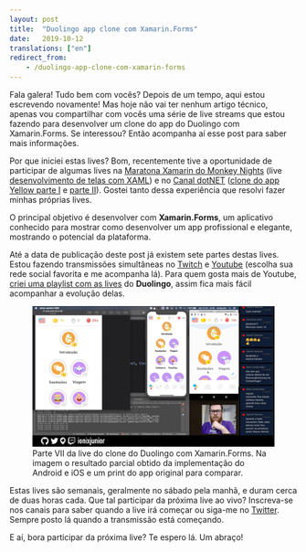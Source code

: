 ```yaml
---
layout: post
title:  "Duolingo app clone com Xamarin.Forms"
date:   2019-10-12
translations: ["en"]
redirect_from:
    - /duolingo-app-clone-com-xamarin-forms
---
```


<p class="intro"><span class="dropcap">F</span>ala galera! Tudo bem com vocês?
Depois de um tempo, aqui estou escrevendo novamente! Mas hoje não vai ter nenhum artigo técnico, apenas vou compartilhar com vocês uma série de live streams que estou fazendo para desenvolver um clone do app do Duolingo com Xamarin.Forms. Se interessou? Então acompanha aí esse post para saber mais informações.</p>

Por que iniciei estas lives? Bom, recentemente tive a oportunidade de participar de algumas lives na [Maratona Xamarin do Monkey Nights][maratona-xamarin] (live [desenvolvimento de telas com XAML][live-dev-telas]) e no [Canal dotNET][canal-dotnet] ([clone do app Yellow parte I][live-clone-I] e [parte II][live-clone-II]). Gostei tanto dessa experiência que resolvi fazer minhas próprias lives.

O principal objetivo é desenvolver com **Xamarin.Forms**, um aplicativo conhecido para mostrar como desenvolver um app profissional e elegante, mostrando o potencial da plataforma.

Até a data de publicação deste post já existem sete partes destas lives. Estou fazendo transmissões simultâneas no [Twitch][twitch] e [Youtube][youtube] (escolha sua rede social favorita e me acompanha lá). Para quem gosta mais de Youtube, [criei uma playlist com as lives][playlist] do **Duolingo**, assim fica mais fácil acompanhar a evolução delas.

<figure>
	<img src="/assets/img/live_do_duolingo_com_xamarin_forms-1024x594.png" alt="Parte VII da live do clone do Duolingo com Xamarin.Forms. Na imagem o resultado parcial obtido da implementação do Android e iOS e um print do app original para comparar."> 
	<figcaption>Parte VII da live do clone do Duolingo com Xamarin.Forms. Na imagem o resultado parcial obtido da implementação do Android e iOS e um print do app original para comparar.</figcaption>
</figure>

Estas lives são semanais, geralmente no sábado pela manhã, e duram cerca de duas horas cada. Que tal participar da próxima live ao vivo? Inscreva-se nos canais para saber quando a live irá começar ou siga-me no [Twitter][twitter]. Sempre posto lá quando a transmissão está começando.

E aí, bora participar da próxima live? Te espero lá. Um abraço!

[maratona-xamarin]: https://www.youtube.com/channel/UCFaQBRaoHrAxcGoeY8E5jvQ
[live-dev-telas]:   https://youtu.be/fEgpcreVcyk
[canal-dotnet]:     https://www.youtube.com/channel/UCIahKJr2Q50Sprk5ztPGnVg
[live-clone-I]:     https://youtu.be/x_sNPEwS3kA
[live-clone-II]:    https://youtu.be/k3oediCzZvs
[twitch]:           https://www.twitch.tv/ionixjunior
[youtube]:          https://www.youtube.com/ionixjunior
[playlist]:         https://www.youtube.com/playlist?list=PL6M6J_6V_um9tuXHl-Tq-T1qmiuxu3AM9
[twitter]:          https://twitter.com/ionixjunior